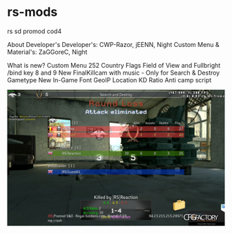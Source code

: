 # rs-mods
rs sd promod cod4

About Developer's
Developer's: CWP-Razor, jEENN, Night
Custom Menu & Material's: ZaGGoreC, Night

What is new?
Custom Menu
252 Country Flags
Field of View and Fullbright /bind key 8 and 9
New FinalKillcam with music - Only for Search & Destroy Gametype
New In-Game Font
GeoIP Location
KD Ratio
Anti camp script


![screenshot](uPcY8ow.jpg)
